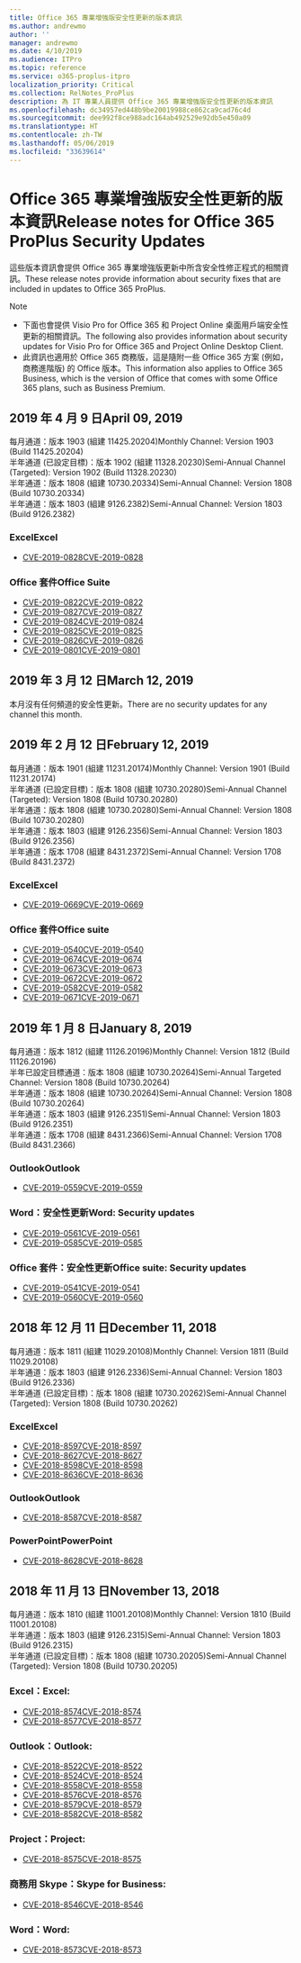 ```yaml
---
title: Office 365 專業增強版安全性更新的版本資訊
ms.author: andrewmo
author: ''
manager: andrewmo
ms.date: 4/10/2019
ms.audience: ITPro
ms.topic: reference
ms.service: o365-proplus-itpro
localization_priority: Critical
ms.collection: RelNotes_ProPlus
description: 為 IT 專業人員提供 Office 365 專業增強版安全性更新的版本資訊
ms.openlocfilehash: dc34957ed448b9be20019988ce862ca9cad76c4d
ms.sourcegitcommit: dee992f8ce988adc164ab492529e92db5e450a09
ms.translationtype: HT
ms.contentlocale: zh-TW
ms.lasthandoff: 05/06/2019
ms.locfileid: "33639614"
---
```

# <a name="release-notes-for-office-365-proplus-security-updates"></a><span data-ttu-id="46243-103">Office 365 專業增強版安全性更新的版本資訊</span><span class="sxs-lookup"><span data-stu-id="46243-103">Release notes for Office 365 ProPlus Security Updates</span></span>

<span data-ttu-id="46243-104">這些版本資訊會提供 Office 365 專業增強版更新中所含安全性修正程式的相關資訊。</span><span class="sxs-lookup"><span data-stu-id="46243-104">These release notes provide information about security fixes that are included in updates to Office 365 ProPlus.</span></span>
 
> [!NOTE]
> - <span data-ttu-id="46243-105">下面也會提供 Visio Pro for Office 365 和 Project Online 桌面用戶端安全性更新的相關資訊。</span><span class="sxs-lookup"><span data-stu-id="46243-105">The following also provides information about security updates for Visio Pro for Office 365 and Project Online Desktop Client.</span></span>
> - <span data-ttu-id="46243-106">此資訊也適用於 Office 365 商務版，這是隨附一些 Office 365 方案 (例如，商務進階版) 的 Office 版本。</span><span class="sxs-lookup"><span data-stu-id="46243-106">This information also applies to Office 365 Business, which is the version of Office that comes with some Office 365 plans, such as Business Premium.</span></span>

[//]: # (無法移除以上這行，它用來做為間距)
## <a name="april-09-2019"></a><span data-ttu-id="46243-108">2019 年 4 月 9 日</span><span class="sxs-lookup"><span data-stu-id="46243-108">April 09, 2019</span></span>
<span data-ttu-id="46243-109">每月通道：版本 1903 (組建 11425.20204)</span><span class="sxs-lookup"><span data-stu-id="46243-109">Monthly Channel: Version 1903 (Build 11425.20204)</span></span>  
<span data-ttu-id="46243-110">半年通道 (已設定目標)：版本 1902 (組建 11328.20230)</span><span class="sxs-lookup"><span data-stu-id="46243-110">Semi-Annual Channel (Targeted): Version 1902 (Build 11328.20230)</span></span>  
<span data-ttu-id="46243-111">半年通道：版本 1808 (組建 10730.20334)</span><span class="sxs-lookup"><span data-stu-id="46243-111">Semi-Annual Channel: Version 1808 (Build 10730.20334)</span></span>  
<span data-ttu-id="46243-112">半年通道：版本 1803 (組建 9126.2382)</span><span class="sxs-lookup"><span data-stu-id="46243-112">Semi-Annual Channel: Version 1803 (Build 9126.2382)</span></span>  

### <a name="excel"></a><span data-ttu-id="46243-113">Excel</span><span class="sxs-lookup"><span data-stu-id="46243-113">Excel</span></span>

-   [<span data-ttu-id="46243-114">CVE-2019-0828</span><span class="sxs-lookup"><span data-stu-id="46243-114">CVE-2019-0828</span></span>](https://portal.msrc.microsoft.com/zh-TW/security-guidance/advisory/CVE-2019-0828)

### <a name="office-suite"></a><span data-ttu-id="46243-115">Office 套件</span><span class="sxs-lookup"><span data-stu-id="46243-115">Office Suite</span></span>

-   [<span data-ttu-id="46243-116">CVE-2019-0822</span><span class="sxs-lookup"><span data-stu-id="46243-116">CVE-2019-0822</span></span>](https://portal.msrc.microsoft.com/zh-TW/security-guidance/advisory/CVE-2019-0822)
-   [<span data-ttu-id="46243-117">CVE-2019-0827</span><span class="sxs-lookup"><span data-stu-id="46243-117">CVE-2019-0827</span></span>](https://portal.msrc.microsoft.com/zh-TW/security-guidance/advisory/CVE-2019-0827)
-   [<span data-ttu-id="46243-118">CVE-2019-0824</span><span class="sxs-lookup"><span data-stu-id="46243-118">CVE-2019-0824</span></span>](https://portal.msrc.microsoft.com/zh-TW/security-guidance/advisory/CVE-2019-0824)
-   [<span data-ttu-id="46243-119">CVE-2019-0825</span><span class="sxs-lookup"><span data-stu-id="46243-119">CVE-2019-0825</span></span>](https://portal.msrc.microsoft.com/zh-TW/security-guidance/advisory/CVE-2019-0825)
-   [<span data-ttu-id="46243-120">CVE-2019-0826</span><span class="sxs-lookup"><span data-stu-id="46243-120">CVE-2019-0826</span></span>](https://portal.msrc.microsoft.com/zh-TW/security-guidance/advisory/CVE-2019-0826)
-   [<span data-ttu-id="46243-121">CVE-2019-0801</span><span class="sxs-lookup"><span data-stu-id="46243-121">CVE-2019-0801</span></span>](https://portal.msrc.microsoft.com/zh-TW/security-guidance/advisory/CVE-2019-0801)

## <a name="march-12-2019"></a><span data-ttu-id="46243-122">2019 年 3 月 12 日</span><span class="sxs-lookup"><span data-stu-id="46243-122">March 12, 2019</span></span>
<span data-ttu-id="46243-123">本月沒有任何頻道的安全性更新。</span><span class="sxs-lookup"><span data-stu-id="46243-123">There are no security updates for any channel this month.</span></span>

## <a name="february-12-2019"></a><span data-ttu-id="46243-124">2019 年 2 月 12 日</span><span class="sxs-lookup"><span data-stu-id="46243-124">February 12, 2019</span></span>
<span data-ttu-id="46243-125">每月通道：版本 1901 (組建 11231.20174)</span><span class="sxs-lookup"><span data-stu-id="46243-125">Monthly Channel: Version 1901 (Build 11231.20174)</span></span>  
<span data-ttu-id="46243-126">半年通道 (已設定目標)：版本 1808 (組建 10730.20280)</span><span class="sxs-lookup"><span data-stu-id="46243-126">Semi-Annual Channel (Targeted): Version 1808 (Build 10730.20280)</span></span>   
<span data-ttu-id="46243-127">半年通道：版本 1808 (組建 10730.20280)</span><span class="sxs-lookup"><span data-stu-id="46243-127">Semi-Annual Channel: Version 1808 (Build 10730.20280)</span></span>  
<span data-ttu-id="46243-128">半年通道：版本 1803 (組建 9126.2356)</span><span class="sxs-lookup"><span data-stu-id="46243-128">Semi-Annual Channel: Version 1803 (Build 9126.2356)</span></span>  
<span data-ttu-id="46243-129">半年通道：版本 1708 (組建 8431.2372)</span><span class="sxs-lookup"><span data-stu-id="46243-129">Semi-Annual Channel: Version 1708 (Build 8431.2372)</span></span>  


### <a name="excel"></a><span data-ttu-id="46243-130">Excel</span><span class="sxs-lookup"><span data-stu-id="46243-130">Excel</span></span>

-   [<span data-ttu-id="46243-131">CVE-2019-0669</span><span class="sxs-lookup"><span data-stu-id="46243-131">CVE-2019-0669</span></span>](https://portal.msrc.microsoft.com/zh-TW/security-guidance/advisory/CVE-2019-0669)

### <a name="office-suite"></a><span data-ttu-id="46243-132">Office 套件</span><span class="sxs-lookup"><span data-stu-id="46243-132">Office suite</span></span>

-   [<span data-ttu-id="46243-133">CVE-2019-0540</span><span class="sxs-lookup"><span data-stu-id="46243-133">CVE-2019-0540</span></span>](https://portal.msrc.microsoft.com/zh-TW/security-guidance/advisory/CVE-2019-0540)
-   [<span data-ttu-id="46243-134">CVE-2019-0674</span><span class="sxs-lookup"><span data-stu-id="46243-134">CVE-2019-0674</span></span>](https://portal.msrc.microsoft.com/zh-TW/security-guidance/advisory/CVE-2019-0674)
-   [<span data-ttu-id="46243-135">CVE-2019-0673</span><span class="sxs-lookup"><span data-stu-id="46243-135">CVE-2019-0673</span></span>](https://portal.msrc.microsoft.com/zh-TW/security-guidance/advisory/CVE-2019-0673)
-   [<span data-ttu-id="46243-136">CVE-2019-0672</span><span class="sxs-lookup"><span data-stu-id="46243-136">CVE-2019-0672</span></span>](https://portal.msrc.microsoft.com/zh-TW/security-guidance/advisory/CVE-2019-0672)
-   [<span data-ttu-id="46243-137">CVE-2019-0582</span><span class="sxs-lookup"><span data-stu-id="46243-137">CVE-2019-0582</span></span>](https://portal.msrc.microsoft.com/zh-TW/security-guidance/advisory/CVE-2019-0582)
-   [<span data-ttu-id="46243-138">CVE-2019-0671</span><span class="sxs-lookup"><span data-stu-id="46243-138">CVE-2019-0671</span></span>](https://portal.msrc.microsoft.com/zh-TW/security-guidance/advisory/CVE-2019-0671)

## <a name="january-8-2019"></a><span data-ttu-id="46243-139">2019 年 1 月 8 日</span><span class="sxs-lookup"><span data-stu-id="46243-139">January 8, 2019</span></span>

<span data-ttu-id="46243-140">每月通道：版本 1812 (組建 11126.20196)</span><span class="sxs-lookup"><span data-stu-id="46243-140">Monthly Channel: Version 1812 (Build 11126.20196)</span></span>  
<span data-ttu-id="46243-141">半年已設定目標通道：版本 1808 (組建 10730.20264)</span><span class="sxs-lookup"><span data-stu-id="46243-141">Semi-Annual Targeted Channel: Version 1808 (Build 10730.20264)</span></span>  
<span data-ttu-id="46243-142">半年通道：版本 1808 (組建 10730.20264)</span><span class="sxs-lookup"><span data-stu-id="46243-142">Semi-Annual Channel: Version 1808 (Build 10730.20264)</span></span>  
<span data-ttu-id="46243-143">半年通道：版本 1803 (組建 9126.2351)</span><span class="sxs-lookup"><span data-stu-id="46243-143">Semi-Annual Channel: Version 1803 (Build 9126.2351)</span></span>  
<span data-ttu-id="46243-144">半年通道：版本 1708 (組建 8431.2366)</span><span class="sxs-lookup"><span data-stu-id="46243-144">Semi-Annual Channel: Version 1708 (Build 8431.2366)</span></span>  


### <a name="outlook"></a><span data-ttu-id="46243-145">Outlook</span><span class="sxs-lookup"><span data-stu-id="46243-145">Outlook</span></span>
-   [<span data-ttu-id="46243-146">CVE-2019-0559</span><span class="sxs-lookup"><span data-stu-id="46243-146">CVE-2019-0559</span></span>](https://portal.msrc.microsoft.com/zh-TW/security-guidance/advisory/CVE-2019-0559)

### <a name="word-security-updates"></a><span data-ttu-id="46243-147">Word：安全性更新</span><span class="sxs-lookup"><span data-stu-id="46243-147">Word: Security updates</span></span> 
-   [<span data-ttu-id="46243-148">CVE-2019-0561</span><span class="sxs-lookup"><span data-stu-id="46243-148">CVE-2019-0561</span></span>](https://portal.msrc.microsoft.com/zh-TW/security-guidance/advisory/CVE-2019-0561)
-   [<span data-ttu-id="46243-149">CVE-2019-0585</span><span class="sxs-lookup"><span data-stu-id="46243-149">CVE-2019-0585</span></span>](https://portal.msrc.microsoft.com/zh-TW/security-guidance/advisory/CVE-2019-0585) 
 
### <a name="office-suite-security-updates"></a><span data-ttu-id="46243-150">Office 套件：安全性更新</span><span class="sxs-lookup"><span data-stu-id="46243-150">Office suite: Security updates</span></span> 
-   [<span data-ttu-id="46243-151">CVE-2019-0541</span><span class="sxs-lookup"><span data-stu-id="46243-151">CVE-2019-0541</span></span>](https://portal.msrc.microsoft.com/zh-TW/security-guidance/advisory/CVE-2019-0541)
-   [<span data-ttu-id="46243-152">CVE-2019-0560</span><span class="sxs-lookup"><span data-stu-id="46243-152">CVE-2019-0560</span></span>](https://portal.msrc.microsoft.com/zh-TW/security-guidance/advisory/CVE-2019-0560)

## <a name="december-11-2018"></a><span data-ttu-id="46243-153">2018 年 12 月 11 日</span><span class="sxs-lookup"><span data-stu-id="46243-153">December 11, 2018</span></span>
<span data-ttu-id="46243-154">每月通道：版本 1811 (組建 11029.20108)</span><span class="sxs-lookup"><span data-stu-id="46243-154">Monthly Channel: Version 1811 (Build 11029.20108)</span></span>  
<span data-ttu-id="46243-155">半年通道：版本 1803 (組建 9126.2336)</span><span class="sxs-lookup"><span data-stu-id="46243-155">Semi-Annual Channel: Version 1803 (Build 9126.2336)</span></span>  
<span data-ttu-id="46243-156">半年通道 (已設定目標)：版本 1808 (組建 10730.20262)</span><span class="sxs-lookup"><span data-stu-id="46243-156">Semi-Annual Channel (Targeted): Version 1808 (Build 10730.20262)</span></span>  

### <a name="excel"></a><span data-ttu-id="46243-157">Excel</span><span class="sxs-lookup"><span data-stu-id="46243-157">Excel</span></span>

-   [<span data-ttu-id="46243-158">CVE-2018-8597</span><span class="sxs-lookup"><span data-stu-id="46243-158">CVE-2018-8597</span></span>](https://portal.msrc.microsoft.com/zh-TW/security-guidance/advisory/CVE-2018-8597)
-   [<span data-ttu-id="46243-159">CVE-2018-8627</span><span class="sxs-lookup"><span data-stu-id="46243-159">CVE-2018-8627</span></span>](https://portal.msrc.microsoft.com/zh-TW/security-guidance/advisory/CVE-2018-8627)
-   [<span data-ttu-id="46243-160">CVE-2018-8598</span><span class="sxs-lookup"><span data-stu-id="46243-160">CVE-2018-8598</span></span>](https://portal.msrc.microsoft.com/zh-TW/security-guidance/advisory/CVE-2018-8598)
-   [<span data-ttu-id="46243-161">CVE-2018-8636</span><span class="sxs-lookup"><span data-stu-id="46243-161">CVE-2018-8636</span></span>](https://portal.msrc.microsoft.com/zh-TW/security-guidance/advisory/CVE-2018-8636)

### <a name="outlook"></a><span data-ttu-id="46243-162">Outlook</span><span class="sxs-lookup"><span data-stu-id="46243-162">Outlook</span></span>

-   [<span data-ttu-id="46243-163">CVE-2018-8587</span><span class="sxs-lookup"><span data-stu-id="46243-163">CVE-2018-8587</span></span>](https://portal.msrc.microsoft.com/zh-TW/security-guidance/advisory/CVE-2018-8587)

### <a name="powerpoint"></a><span data-ttu-id="46243-164">PowerPoint</span><span class="sxs-lookup"><span data-stu-id="46243-164">PowerPoint</span></span>

-   [<span data-ttu-id="46243-165">CVE-2018-8628</span><span class="sxs-lookup"><span data-stu-id="46243-165">CVE-2018-8628</span></span>](https://portal.msrc.microsoft.com/zh-TW/security-guidance/advisory/CVE-2018-8628)

## <a name="november-13-2018"></a><span data-ttu-id="46243-166">2018 年 11 月 13 日</span><span class="sxs-lookup"><span data-stu-id="46243-166">November 13, 2018</span></span>
<span data-ttu-id="46243-167">每月通道：版本 1810 (組建 11001.20108)</span><span class="sxs-lookup"><span data-stu-id="46243-167">Monthly Channel: Version 1810 (Build 11001.20108)</span></span>  
<span data-ttu-id="46243-168">半年通道：版本 1803 (組建 9126.2315)</span><span class="sxs-lookup"><span data-stu-id="46243-168">Semi-Annual Channel: Version 1803 (Build 9126.2315)</span></span>  
<span data-ttu-id="46243-169">半年通道 (已設定目標)：版本 1808 (組建 10730.20205)</span><span class="sxs-lookup"><span data-stu-id="46243-169">Semi-Annual Channel (Targeted): Version 1808 (Build 10730.20205)</span></span>  

### <a name="excel"></a><span data-ttu-id="46243-170">Excel：</span><span class="sxs-lookup"><span data-stu-id="46243-170">Excel:</span></span>

-   [<span data-ttu-id="46243-171">CVE-2018-8574</span><span class="sxs-lookup"><span data-stu-id="46243-171">CVE-2018-8574</span></span>](https://portal.msrc.microsoft.com/zh-TW/security-guidance/advisory/CVE-2018-8574)
-   [<span data-ttu-id="46243-172">CVE-2018-8577</span><span class="sxs-lookup"><span data-stu-id="46243-172">CVE-2018-8577</span></span>](https://portal.msrc.microsoft.com/zh-TW/security-guidance/advisory/CVE-2018-8577)

### <a name="outlook"></a><span data-ttu-id="46243-173">Outlook：</span><span class="sxs-lookup"><span data-stu-id="46243-173">Outlook:</span></span>

-   [<span data-ttu-id="46243-174">CVE-2018-8522</span><span class="sxs-lookup"><span data-stu-id="46243-174">CVE-2018-8522</span></span>](https://portal.msrc.microsoft.com/zh-TW/security-guidance/advisory/CVE-2018-8522)
-   [<span data-ttu-id="46243-175">CVE-2018-8524</span><span class="sxs-lookup"><span data-stu-id="46243-175">CVE-2018-8524</span></span>](https://portal.msrc.microsoft.com/zh-TW/security-guidance/advisory/CVE-2018-8524)
-   [<span data-ttu-id="46243-176">CVE-2018-8558</span><span class="sxs-lookup"><span data-stu-id="46243-176">CVE-2018-8558</span></span>](https://portal.msrc.microsoft.com/zh-TW/security-guidance/advisory/CVE-2018-8558)
-   [<span data-ttu-id="46243-177">CVE-2018-8576</span><span class="sxs-lookup"><span data-stu-id="46243-177">CVE-2018-8576</span></span>](https://portal.msrc.microsoft.com/zh-TW/security-guidance/advisory/CVE-2018-8576)
-   [<span data-ttu-id="46243-178">CVE-2018-8579</span><span class="sxs-lookup"><span data-stu-id="46243-178">CVE-2018-8579</span></span>](https://portal.msrc.microsoft.com/zh-TW/security-guidance/advisory/CVE-2018-8579)
-   [<span data-ttu-id="46243-179">CVE-2018-8582</span><span class="sxs-lookup"><span data-stu-id="46243-179">CVE-2018-8582</span></span>](https://portal.msrc.microsoft.com/zh-TW/security-guidance/advisory/CVE-2018-8582)

### <a name="project"></a><span data-ttu-id="46243-180">Project：</span><span class="sxs-lookup"><span data-stu-id="46243-180">Project:</span></span>

-   [<span data-ttu-id="46243-181">CVE-2018-8575</span><span class="sxs-lookup"><span data-stu-id="46243-181">CVE-2018-8575</span></span>](https://portal.msrc.microsoft.com/zh-TW/security-guidance/advisory/CVE-2018-8575)

### <a name="skype-for-business"></a><span data-ttu-id="46243-182">商務用 Skype：</span><span class="sxs-lookup"><span data-stu-id="46243-182">Skype for Business:</span></span>

-   [<span data-ttu-id="46243-183">CVE-2018-8546</span><span class="sxs-lookup"><span data-stu-id="46243-183">CVE-2018-8546</span></span>](https://portal.msrc.microsoft.com/zh-TW/security-guidance/advisory/CVE-2018-8546)

### <a name="word"></a><span data-ttu-id="46243-184">Word：</span><span class="sxs-lookup"><span data-stu-id="46243-184">Word:</span></span>

-   [<span data-ttu-id="46243-185">CVE-2018-8573</span><span class="sxs-lookup"><span data-stu-id="46243-185">CVE-2018-8573</span></span>](https://portal.msrc.microsoft.com/zh-TW/security-guidance/advisory/CVE-2018-8573)
